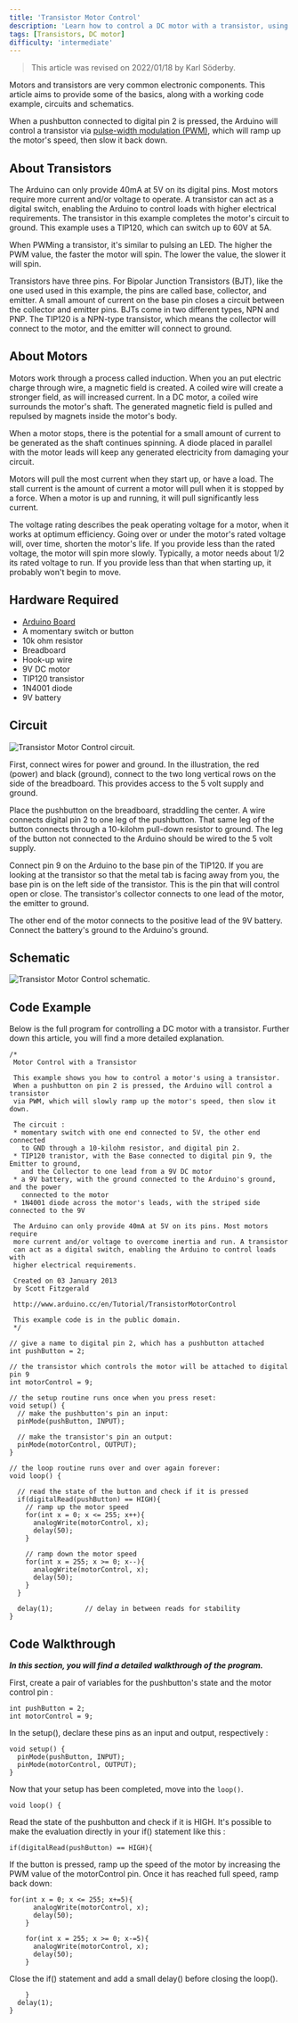 ```yaml
---
title: 'Transistor Motor Control'
description: 'Learn how to control a DC motor with a transistor, using PWM.'
tags: [Transistors, DC motor]
difficulty: 'intermediate'
---
```


>This article was revised on 2022/01/18 by Karl Söderby.

Motors and transistors are very common electronic components. This article aims to provide some of the basics, along with a working code example, circuits and schematics.

When a pushbutton connected to digital pin 2 is pressed, the Arduino will control a transistor via [pulse-width modulation (PWM)](https://docs.arduino.cc/learn/microcontrollers/analog-output), which will ramp up the motor's speed, then slow it back down.

## About Transistors

The Arduino can only provide 40mA at 5V on its digital pins. Most motors require more current and/or voltage to operate. A transistor can act as a digital switch, enabling the Arduino to control loads with higher electrical requirements. The transistor in this example completes the motor's circuit to ground. This example uses a TIP120, which can switch up to 60V at 5A.

When PWMing a transistor, it's similar to pulsing an LED. The higher the PWM value, the faster the motor will spin. The lower the value, the slower it will spin.

Transistors have three pins. For Bipolar Junction Transistors (BJT), like the one used used in this example, the pins are called base, collector, and emitter. A small amount of current on the base pin closes a circuit between the collector and emitter pins. BJTs come in two different types, NPN and PNP. The TIP120 is a NPN-type transistor, which means the collector will connect to the motor, and the emitter will connect to ground.

## About Motors

Motors work through a process called induction. When you an put electric charge through wire, a magnetic field is created. A coiled wire will create a stronger field, as will increased current. In a DC motor, a coiled wire surrounds the motor's shaft. The generated magnetic field is pulled and repulsed by magnets inside the motor's body.

When a motor stops, there is the potential for a small amount of current to be generated as the shaft continues spinning. A diode placed in parallel with the motor leads will keep any generated electricity from damaging your circuit.

Motors will pull the most current when they start up, or have a load. The stall current is the amount of current a motor will pull when it is stopped by a force. When a motor is up and running, it will pull significantly less current.

The voltage rating describes the peak operating voltage for a motor, when it works at optimum efficiency. Going over or under the motor's rated voltage will, over time, shorten the motor's life. If you provide less than the rated voltage, the motor will spin more slowly. Typically, a motor needs about 1/2 its rated voltage to run. If you provide less than that when starting up, it probably won't begin to move.

## Hardware Required

- [Arduino Board](https://store.arduino.cc/)
- A momentary switch or button
- 10k ohm resistor
- Breadboard
- Hook-up wire
- 9V DC motor
- TIP120 transistor
- 1N4001 diode
- 9V battery

## Circuit

![Transistor Motor Control circuit.](assets/TransistorMotor_bb.png)

First, connect wires for power and ground. In the illustration, the red (power) and black (ground), connect to the two long vertical rows on the side of the breadboard. This provides access to the 5 volt supply and ground.

Place the pushbutton on the breadboard, straddling the center. A wire connects digital pin 2 to one leg of the pushbutton. That same leg of the button connects through a 10-kilohm pull-down resistor to ground. The leg of the button not connected to the Arduino should be wired to the 5 volt supply.

Connect pin 9 on the Arduino to the base pin of the TIP120. If you are looking at the transistor so that the metal tab is facing away from you, the base pin is on the left side of the transistor. This is the pin that will control open or close. The transistor's collector connects to one lead of the motor, the emitter to ground.

The other end of the motor connects to the positive lead of the 9V battery. Connect the battery's ground to the Arduino's ground.

## Schematic

![Transistor Motor Control schematic.](assets/TransistorMotor_schem.png)

## Code Example

Below is the full program for controlling a DC motor with a transistor. Further down this article, you will find a more detailed explanation.

```arduino
/*
 Motor Control with a Transistor

 This example shows you how to control a motor's using a transistor.
 When a pushbutton on pin 2 is pressed, the Arduino will control a transistor
 via PWM, which will slowly ramp up the motor's speed, then slow it down.

 The circuit :
 * momentary switch with one end connected to 5V, the other end connected
   to GND through a 10-kilohm resistor, and digital pin 2.
 * TIP120 tranistor, with the Base connected to digital pin 9, the Emitter to ground,
   and the Collector to one lead from a 9V DC motor
 * a 9V battery, with the ground connected to the Arduino's ground, and the power
   connected to the motor
 * 1N4001 diode across the motor's leads, with the striped side connected to the 9V

 The Arduino can only provide 40mA at 5V on its pins. Most motors require
 more current and/or voltage to overcome inertia and run. A transistor
 can act as a digital switch, enabling the Arduino to control loads with
 higher electrical requirements.

 Created on 03 January 2013
 by Scott Fitzgerald

 http://www.arduino.cc/en/Tutorial/TransistorMotorControl

 This example code is in the public domain.
 */

// give a name to digital pin 2, which has a pushbutton attached
int pushButton = 2;

// the transistor which controls the motor will be attached to digital pin 9
int motorControl = 9;

// the setup routine runs once when you press reset:
void setup() {
  // make the pushbutton's pin an input:
  pinMode(pushButton, INPUT);

  // make the transistor's pin an output:
  pinMode(motorControl, OUTPUT);  
}

// the loop routine runs over and over again forever:
void loop() {

  // read the state of the button and check if it is pressed
  if(digitalRead(pushButton) == HIGH){
    // ramp up the motor speed
    for(int x = 0; x <= 255; x++){
      analogWrite(motorControl, x);
      delay(50);
    }

    // ramp down the motor speed
    for(int x = 255; x >= 0; x--){
      analogWrite(motorControl, x);
      delay(50);
    }    
  }

  delay(1);        // delay in between reads for stability
}
```

## Code Walkthrough

***In this section, you will find a detailed walkthrough of the program.***

First, create a pair of variables for the pushbutton's state and the motor control pin :

```arduino
int pushButton = 2;
int motorControl = 9;
```

In the setup(), declare these pins as an input and output, respectively :

```arduino
void setup() {
  pinMode(pushButton, INPUT);
  pinMode(motorControl, OUTPUT);  
}
```

Now that your setup has been completed, move into the `loop()`.

```arduino
void loop() {
```

Read the state of the pushbutton and check if it is HIGH. It's possible to make the evaluation directly in your if() statement like this :

```arduino
if(digitalRead(pushButton) == HIGH){
```

If the button is pressed, ramp up the speed of the motor by increasing the PWM value of the motorControl pin. Once it has reached full speed, ramp back down:

```arduino
for(int x = 0; x <= 255; x+=5){
      analogWrite(motorControl, x);
      delay(50);
    }

    for(int x = 255; x >= 0; x-=5){
      analogWrite(motorControl, x);
      delay(50);
    }
```

Close the if() statement and add a small delay() before closing the loop().

```arduino
    }
  delay(1);
}
```
